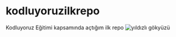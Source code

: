 # kodluyoruzilkrepo
Kodluyoruz Eğitimi kapsamında açtığım ilk repo
![yıldızlı gökyüzü](https://images.pexels.com/photos/169789/pexels-photo-169789.jpeg?auto=compress&cs=tinysrgb&w=1260&h=750&dpr=1)